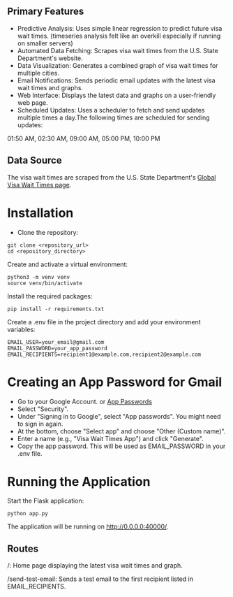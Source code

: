 ## Primary Features
* Predictive Analysis: Uses simple linear regression to predict future visa wait times. (timeseries analysis felt like an overkill especially if running on smaller servers)
* Automated Data Fetching: Scrapes visa wait times from the U.S. State Department's website.
* Data Visualization: Generates a combined graph of visa wait times for multiple cities.
* Email Notifications: Sends periodic email updates with the latest visa wait times and graphs.
* Web Interface: Displays the latest data and graphs on a user-friendly web page.
* Scheduled Updates: Uses a scheduler to fetch and send updates multiple times a day.The following times are scheduled for sending updates:

01:50 AM, 02:30 AM, 09:00 AM, 05:00 PM, 10:00 PM

## Data Source
The visa wait times are scraped from the U.S. State Department's [Global Visa Wait Times page](https://travel.state.gov/content/travel/en/us-visas/visa-information-resources/global-visa-wait-times.html).

# Installation
* Clone the repository:

```
git clone <repository_url>
cd <repository_directory>
```

Create and activate a virtual environment:

```
python3 -m venv venv
source venv/bin/activate
```

Install the required packages:

```
pip install -r requirements.txt
```

Create a .env file in the project directory and add your environment variables:

```
EMAIL_USER=your_email@gmail.com
EMAIL_PASSWORD=your_app_password
EMAIL_RECIPIENTS=recipient1@example.com,recipient2@example.com
```

# Creating an App Password for Gmail
* Go to your Google Account. or [App Passwords](https://myaccount.google.com/apppasswords)
* Select "Security".
* Under "Signing in to Google", select "App passwords". You might need to sign in again.
* At the bottom, choose "Select app" and choose "Other (Custom name)".
* Enter a name (e.g., "Visa Wait Times App") and click "Generate".
* Copy the app password. This will be used as EMAIL_PASSWORD in your .env file.


# Running the Application
Start the Flask application:
```
python app.py
```

The application will be running on http://0.0.0.0:40000/.

## Routes
/: Home page displaying the latest visa wait times and graph.


/send-test-email: Sends a test email to the first recipient listed in EMAIL_RECIPIENTS.

